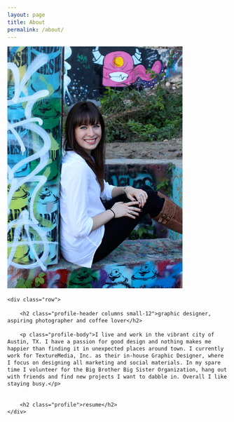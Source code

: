 ```yaml
---
layout: page
title: About
permalink: /about/
---
```


<div class="row">
	<img class="profile columns small-12" src="/photos/profile-pic.jpg"/>

	<div class="row">

		<h2 class="profile-header columns small-12">graphic designer, aspiring photographer and coffee lover</h2>

		<p class="profile-body">I live and work in the vibrant city of Austin, TX. I have a passion for good design and nothing makes me happier than finding it in unexpected places around town. I currently work for TextureMedia, Inc. as their in-house Graphic Designer, where I focus on designing all marketing and social materials. In my spare time I volunteer for the Big Brother Big Sister Organization, hang out with friends and find new projects I want to dabble in. Overall I like staying busy.</p>
		

		<h2 class="profile">resume</h2>
	</div>

</div>
